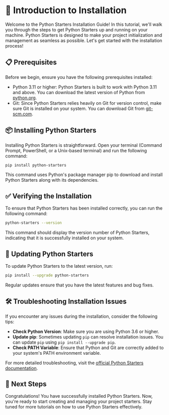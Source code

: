 # 🚀 Introduction to Installation

Welcome to the Python Starters Installation Guide! In this tutorial, we'll walk you through the steps to get Python Starters up and running on your machine. Python Starters is designed to make your project initialization and management as seamless as possible. Let's get started with the installation process!

## 📋 Prerequisites

Before we begin, ensure you have the following prerequisites installed:

- Python 3.11 or higher: Python Starters is built to work with Python 3.11 and above. You can download the latest version of Python from [python.org](https://www.python.org/downloads/).
- Git: Since Python Starters relies heavily on Git for version control, make sure Git is installed on your system. You can download Git from [git-scm.com](https://git-scm.com/downloads).

## 📦 Installing Python Starters

Installing Python Starters is straightforward. Open your terminal (Command Prompt, PowerShell, or a Unix-based terminal) and run the following command:

```bash
pip install python-starters
```

This command uses Python's package manager pip to download and install Python Starters along with its dependencies.

## ✅ Verifying the Installation

To ensure that Python Starters has been installed correctly, you can run the following command:

```bash
python-starters --version
```

This command should display the version number of Python Starters, indicating that it is successfully installed on your system.

## 🔄 Updating Python Starters

To update Python Starters to the latest version, run:

```bash
pip install --upgrade python-starters
```

Regular updates ensure that you have the latest features and bug fixes.

## 🛠️ Troubleshooting Installation Issues

If you encounter any issues during the installation, consider the following tips:

- **Check Python Version**: Make sure you are using Python 3.6 or higher.
- **Update pip**: Sometimes updating `pip` can resolve installation issues. You can update `pip` using `pip install --upgrade pip`.
- **Check PATH Variable**: Ensure that Python and Git are correctly added to your system's PATH environment variable.

For more detailed troubleshooting, visit the [official Python Starters documentation](https://fermi-contours.readthedocs.io/).

## 🎉 Next Steps

Congratulations! You have successfully installed Python Starters. Now, you're ready to start creating and managing your project starters. Stay tuned for more tutorials on how to use Python Starters effectively.
